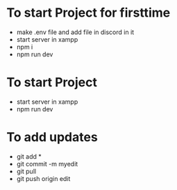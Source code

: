# To start Project for firsttime

- make .env file and add file in discord in it
- start server in xampp
- npm i
- npm run dev

# To start Project

- start server in xampp
- npm run dev

# To add updates

- git add *
- git commit -m myedit
- git pull
- git push origin edit
